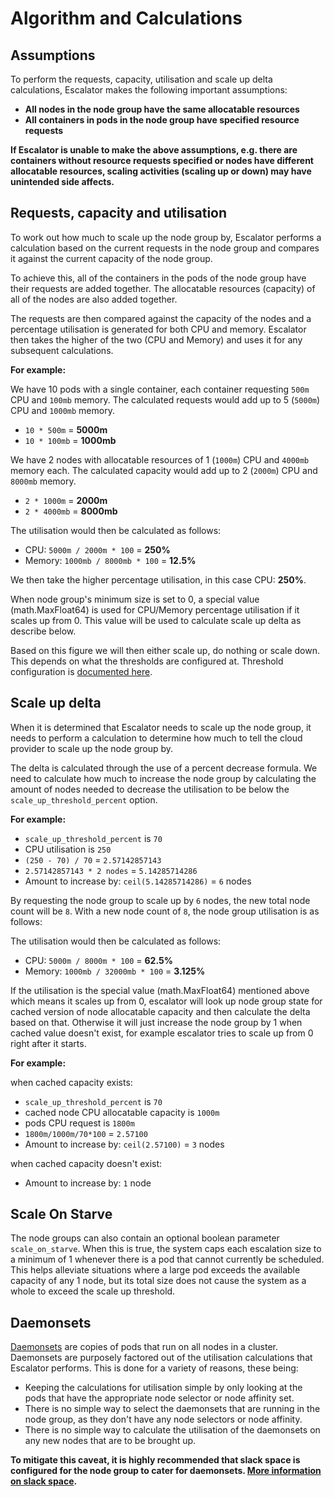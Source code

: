 # Algorithm and Calculations

## Assumptions

To perform the requests, capacity, utilisation and scale up delta calculations, Escalator makes the following
important assumptions:

 - **All nodes in the node group have the same allocatable resources**
 - **All containers in pods in the node group have specified resource requests**
 
**If Escalator is unable to make the above assumptions, e.g. there are containers without resource requests specified or
nodes have different allocatable resources, scaling activities (scaling up or down) may have unintended side affects.**

## Requests, capacity and utilisation

To work out how much to scale up the node group by, Escalator performs a calculation based on the current requests in 
the node group and compares it against the current capacity of the node group. 

To achieve this, all of the containers in the pods of the node group have their requests are added together. 
The allocatable resources (capacity) of all of the nodes are also added together. 

The requests are then compared against the capacity of the nodes and a percentage utilisation is generated for both CPU and
memory. Escalator then takes the higher of the two (CPU and Memory) and uses it for any subsequent calculations.

**For example:**

We have 10 pods with a single container, each container requesting `500m` CPU and `100mb` memory.
The calculated requests would add up to 5 (`5000m`) CPU and `1000mb` memory.
 - `10 * 500m` = **5000m**
 - `10 * 100mb` = **1000mb** 

We have 2 nodes with allocatable resources of 1 (`1000m`) CPU and `4000mb` memory each.
The calculated capacity would add up to 2 (`2000m`) CPU and `8000mb` memory.
 - `2 * 1000m` = **2000m**
 - `2 * 4000mb` = **8000mb**

The utilisation would then be calculated as follows:
 - CPU: `5000m / 2000m * 100` = **250%**
 - Memory: `1000mb / 8000mb * 100` = **12.5%**
 
We then take the higher percentage utilisation, in this case CPU: **250%**.

When node group's minimum size is set to 0, a special value (math.MaxFloat64) is used for CPU/Memory percentage utilisation if
it scales up from 0. This value will be used to calculate scale up delta as describe below.

Based on this figure we will then either scale up, do nothing or scale down. This depends on what the thresholds are 
configured at. Threshold configuration is [documented here](./configuration/advanced-configuration.md).

## Scale up delta

When it is determined that Escalator needs to scale up the node group, it needs to perform a calculation to determine
how much to tell the cloud provider to scale up the node group by.

The delta is calculated through the use of a percent decrease formula. We need to calculate how much to increase the
node group by calculating the amount of nodes needed to decrease the utilisation to be below the 
`scale_up_threshold_percent` option.

**For example:**

- `scale_up_threshold_percent` is `70`
- CPU utilisation is `250`
- `(250 - 70) / 70` = `2.57142857143`
- `2.57142857143 * 2 nodes` = `5.14285714286`
- Amount to increase by: `ceil(5.14285714286)` = `6` nodes

By requesting the node group to scale up by `6` nodes, the new total node count will be `8`. With a new node count of 
`8`, the node group utilisation is as follows:

The utilisation would then be calculated as follows:
 - CPU: `5000m / 8000m * 100` = **62.5%**
 - Memory: `1000mb / 32000mb * 100` = **3.125%**

 If the utilisation is the special value (math.MaxFloat64) mentioned above which means it scales up from 0, escalator will look up node group state for cached version of node allocatable capacity and then calculate the delta based on that. Otherwise it will just increase the node group by 1 when cached value doesn't exist, for example escalator tries to scale up from 0 right after it starts.

 **For example:**

when cached capacity exists:
- `scale_up_threshold_percent` is `70`
- cached node CPU allocatable capacity is `1000m`
- pods CPU request is `1800m`
- `1800m/1000m/70*100` = `2.57100`
- Amount to increase by: `ceil(2.57100)` = `3` nodes

when cached capacity doesn't exist:
- Amount to increase by: `1` node

## Scale On Starve

The node groups can also contain an optional boolean parameter `scale_on_starve`. When this is true, the system caps
each escalation size to a minimum of 1 whenever there is a pod that cannot currently be scheduled. This helps alleviate
situations where a large pod exceeds the available capacity of any 1 node, but its total size does not cause the system
as a whole to exceed the scale up threshold.


## Daemonsets

[Daemonsets](https://kubernetes.io/docs/concepts/workloads/controllers/daemonset/) are copies of pods that run on all 
nodes in a cluster. Daemonsets are purposely factored out of the utilisation calculations that Escalator performs.
This is done for a variety of reasons, these being:

 - Keeping the calculations for utilisation simple by only looking at the pods that have the appropriate node selector
   or node affinity set.
 - There is no simple way to select the daemonsets that are running in the node group, as they don't have any 
   node selectors or node affinity.
 - There is no simple way to calculate the utilisation of the daemonsets on any new nodes that are to be brought up.
 
 **To mitigate this caveat, it is highly recommended that slack space is configured for the node group to cater for 
 daemonsets. [More information on slack space](./configuration/advanced-configuration.md).**
